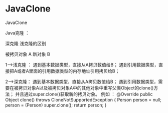 # JavaClone
JavaClone

Java克隆 ： 

深克隆  浅克隆的区别

被拷贝对象 A 
新对象 B

1-->浅克隆 ：  遇到基本数据类型，直接从A拷贝数值给B；
              遇到引用数据类型，直接把A或者A里面的引用数据类型的内存地址引用拷贝给B；
              
2-->深克隆：   遇到基本数据类型，直接从A拷贝数值给B；
              遇到引用数据类型，需要在被拷贝对象A以及被拷贝对象A中的其他对象中重写父类Object的clone()方法；
              并且通过super.clone()获取新的拷贝对象。
              例如 ： 
              @Override
              public Object clone() throws CloneNotSupportedException
              {
                  Person person = null;
                  person = (Person) super.clone();
                  return person;
              }
